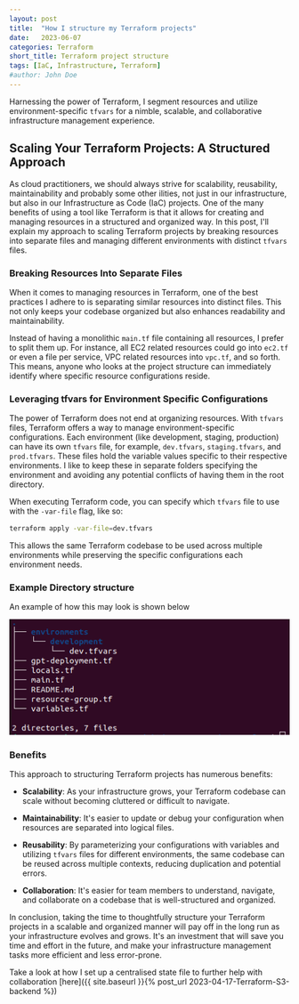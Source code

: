 ```yaml
---
layout: post
title:  "How I structure my Terraform projects"
date:   2023-06-07
categories: Terraform
short_title: Terraform project structure
tags: [IaC, Infrastructure, Terraform]
#author: John Doe
---
```

Harnessing the power of Terraform, I segment resources and utilize environment-specific `tfvars` for a nimble, scalable, and collaborative infrastructure management experience.

## Scaling Your Terraform Projects: A Structured Approach

As cloud practitioners, we should always strive for scalability, reusability, maintainability and probably some other ilities, not just in our infrastructure, but also in our Infrastructure as Code (IaC) projects. One of the many benefits of using a tool like Terraform is that it allows for creating and managing resources in a structured and organized way. In this post, I'll explain my approach to scaling Terraform projects by breaking resources into separate files and managing different environments with distinct `tfvars` files.

### Breaking Resources Into Separate Files

When it comes to managing resources in Terraform, one of the best practices I adhere to is separating similar resources into distinct files. This not only keeps your codebase organized but also enhances readability and maintainability.

Instead of having a monolithic `main.tf` file containing all resources, I prefer to split them up. For instance, all EC2 related resources could go into `ec2.tf` or even a file per service, VPC related resources into `vpc.tf`, and so forth. This means, anyone who looks at the project structure can immediately identify where specific resource configurations reside.

### Leveraging tfvars for Environment Specific Configurations

The power of Terraform does not end at organizing resources. With `tfvars` files, Terraform offers a way to manage environment-specific configurations. Each environment (like development, staging, production) can have its own `tfvars` file, for example, `dev.tfvars`, `staging.tfvars`, and `prod.tfvars`. These files hold the variable values specific to their respective environments.  I like to keep these in separate folders specifying the environment and avoiding any potential conflicts of having them in the root directory.

When executing Terraform code, you can specify which `tfvars` file to use with the `-var-file` flag, like so:

```bash
terraform apply -var-file=dev.tfvars

```

This allows the same Terraform codebase to be used across multiple environments while preserving the specific configurations each environment needs.

### Example Directory structure

An example of how this may look is shown below

![centered](/assets/images/terraform_structure_example.png)

### Benefits

This approach to structuring Terraform projects has numerous benefits:

- **Scalability**: As your infrastructure grows, your Terraform codebase can scale without becoming cluttered or difficult to navigate.

- **Maintainability**: It's easier to update or debug your configuration when resources are separated into logical files.

- **Reusability**: By parameterizing your configurations with variables and utilizing `tfvars` files for different environments, the same codebase can be reused across multiple contexts, reducing duplication and potential errors.

- **Collaboration**: It's easier for team members to understand, navigate, and collaborate on a codebase that is well-structured and organized.

In conclusion, taking the time to thoughtfully structure your Terraform projects in a scalable and organized manner will pay off in the long run as your infrastructure evolves and grows. It's an investment that will save you time and effort in the future, and make your infrastructure management tasks more efficient and less error-prone.

Take a look at how I set up a centralised state file to further help with collaboration [here]({{ site.baseurl }}{% post_url 2023-04-17-Terraform-S3-backend %})